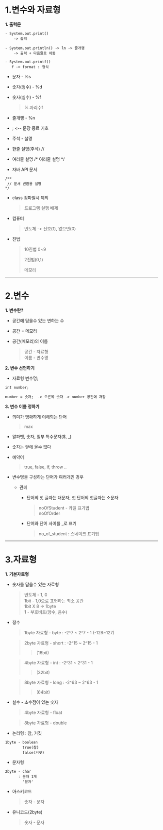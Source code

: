 # 1.변수와 자료형
**1. 출력문**
```
- System.out.print() 
	-> 출력
  
- System.out.println() -> ln -> 줄개행 
	-> 출력 + 다음줄로 이동

- System.out.printf()
   f -> format : 형식 
```
* 문자 - %s
* 숫자(정수) - %d
* 숫자(실수) - %f 
  > %.자리수f 
				
* 줄개행 - %n  
* ; <-- 문장 종료 기호


* 주석  - 설명

* 한줄 설명(주석)  //
* 여러줄 설명   /* 여러줄 설명 */

* 자바 API 문서
```
/**
 // 문서 변환용 설명 
*/
```
* class 컴파일시 제외
  > 프로그램 실행 배제


* 컴퓨터 
  > 반도체 -> 신호(1), 없으면(0)

* 진법 
  > 10진법 0~9
  > 
  > 2진법(0,1)
  > 
  > 메모리

---
# 2.변수
**1. 변수란?**
* 공간에 담을수 있는 변하는 수 
* 공간 = 메모리 
* 공간(메모리)의 이름 
	
  > 공간 - 자료형  
  > 이름 - 변수명
	
**2. 변수 선언하기**
* 자료형 변수명;
```	
int number;
	
number = 숫자;  -> 오른쪽 숫자 -> number 공간에 저장
```	
**3. 변수 이름 정하기**
* 의미가 명확하게 이해되는 단어 
  >	max
* 알파벳, 숫자, 일부 특수문자($, _)
* 숫자는 앞에 올수 없다
* 예약어
  > true, false, if, throw ..
	
* 변수명을 구성하는 단어가 여러개인 경우 
  - 관례 
    + 단어의 첫 글자는 대문자, 첫 단어의 첫글자는 소문자 
      > noOfStudent  - 카멜 표기법  
      > noOfOrder
		
    + 단어와 단어 사이를 _로 표기 
      > no_of_student : 스네이크 표기법
		
	
---

# 3.자료형 
**1. 기본자료형**
* 숫자를 담을수 있는 자료형 
  > 반도체 - 1, 0  
  > 1bit - 1,0으로 표현하는 최소 공간  
  > 1bit X 8 -> 1byte  
  > 1 - 부호비트(양수, 음수)
	
* 정수 
  > 1byte  자료형 - byte  : -2^7 ~ 2^7 - 1 (-128~127)
		
  > 2byte 자료형 - short : -2^15 ~ 2^15 - 1
  >> (16bit)
		
  > 4byte 자료형 - int : -2^31 ~ 2^31 - 1
  >> (32bit)
		
  > 8byte 자료형 - long : -2^63 ~ 2^63 - 1
  >> (64bit)
		
* 실수  - 소수점이 있는 숫자
  > 4byte 자료형 - float 
		
  > 8byte 자료형 - double 
	
* 논리형 : 참, 거짓
```
1byte - boolean 
        true(참)
        false(거짓)
```	
	
* 문자형 
```
2byte - char
      : 문자 1개 
        '문자'
```

* 아스키코드 
  > 숫자 - 문자
		
* 유니코드(2byte)
  > 숫자 - 문자

